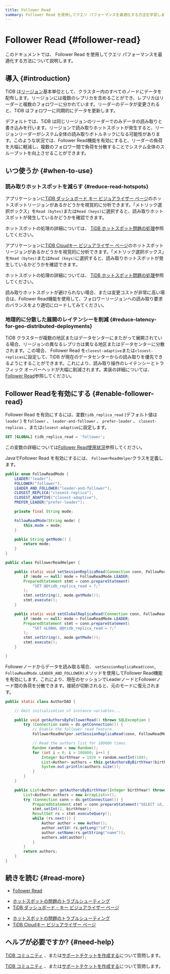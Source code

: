 ```yaml
---
title: Follower Read
summary: Follower Read を使用してクエリ パフォーマンスを最適化する方法を学習します。
---
```


# Follower Read {#follower-read}

このドキュメントでは、 Follower Read を使用してクエリ パフォーマンスを最適化する方法について説明します。

## 導入 {#introduction}

TiDB は[リージョン](/tidb-storage.md#region)基本単位として、クラスター内のすべてのノードにデータを配布します。リージョンには複数のレプリカを含めることができ、レプリカはリーダーと複数のフォロワーに分かれています。リーダーのデータが変更されると、TiDB はフォロワーに同期的にデータを更新します。

デフォルトでは、TiDB は同じリージョンのリーダーでのみデータの読み取りと書き込みを行います。リージョンで読み取りホットスポットが発生すると、リージョンリーダーがシステム全体の読み取りボトルネックになる可能性があります。このような状況では、Follower Read機能を有効にすると、リーダーの負荷を大幅に軽減し、複数のフォロワー間で負荷を分散することでシステム全体のスループットを向上させることができます。

## いつ使うか {#when-to-use}

### 読み取りホットスポットを減らす {#reduce-read-hotspots}

<CustomContent platform="tidb">

アプリケーションに[TiDB ダッシュボード キー ビジュアライザー ページ](/dashboard/dashboard-key-visualizer.md)のホットスポットリージョンがあるかどうかを視覚的に分析できます。「メトリック選択ボックス」を`Read (bytes)`または`Read (keys)`に選択すると、読み取りホットスポットが発生しているかどうかを確認できます。

ホットスポットの処理の詳細については、 [TiDB ホットスポット問題の処理](/troubleshoot-hot-spot-issues.md)参照してください。

</CustomContent>

<CustomContent platform="tidb-cloud">

アプリケーションに[TiDB Cloudキー ビジュアライザー ページ](/tidb-cloud/tune-performance.md#key-visualizer)のホットスポットリージョンがあるかどうかを視覚的に分析できます。「メトリック選択ボックス」を`Read (bytes)`または`Read (keys)`に選択すると、読み取りホットスポットが発生しているかどうかを確認できます。

ホットスポットの処理の詳細については、 [TiDB ホットスポット問題の処理](https://docs.pingcap.com/tidb/stable/troubleshoot-hot-spot-issues)参照してください。

</CustomContent>

読み取りホットスポットが避けられない場合、または変更コストが非常に高い場合は、Follower Read機能を使用して、フォロワーリージョンへの読み取り要求のバランスをより適切にロードしてみてください。

### 地理的に分散した展開のレイテンシーを削減 {#reduce-latency-for-geo-distributed-deployments}

TiDB クラスターが複数の地区またはデータセンターにまたがって展開されている場合、リージョンの異なるレプリカは異なる地区またはデータセンターに分散されます。この場合、 Follower Read を`closest-adaptive`または`closest-replicas`に設定して、TiDB が現在のデータセンターからの読み取りを優先できるようにすることができます。これにより、読み取り操作のレイテンシーとトラフィック オーバーヘッドが大幅に削減されます。実装の詳細については、 [Follower Read](/follower-read.md)参照してください。

## Follower Readを有効にする {#enable-follower-read}

<SimpleTab groupId="language">
<div label="SQL" value="sql">

Follower Read を有効にするには、変数`tidb_replica_read` (デフォルト値は`leader` ) を`follower` 、 `leader-and-follower` 、 `prefer-leader` 、 `closest-replicas` 、または`closest-adaptive`に設定します。

```sql
SET [GLOBAL] tidb_replica_read = 'follower';
```

この変数の詳細については[Follower Read使用状況](/follower-read.md#usage)参照してください。

</div>
<div label="Java" value="java">

JavaでFollower Read を有効にするには、 `FollowerReadHelper`クラスを定義します。

```java
public enum FollowReadMode {
    LEADER("leader"),
    FOLLOWER("follower"),
    LEADER_AND_FOLLOWER("leader-and-follower"),
    CLOSEST_REPLICA("closest-replica"),
    CLOSEST_ADAPTIVE("closest-adaptive"),
    PREFER_LEADER("prefer-leader");

    private final String mode;

    FollowReadMode(String mode) {
        this.mode = mode;
    }

    public String getMode() {
        return mode;
    }
}

public class FollowerReadHelper {

    public static void setSessionReplicaRead(Connection conn, FollowReadMode mode) throws SQLException {
        if (mode == null) mode = FollowReadMode.LEADER;
        PreparedStatement stmt = conn.prepareStatement(
            "SET @@tidb_replica_read = ?;"
        );
        stmt.setString(1, mode.getMode());
        stmt.execute();
    }

    public static void setGlobalReplicaRead(Connection conn, FollowReadMode mode) throws SQLException {
        if (mode == null) mode = FollowReadMode.LEADER;
        PreparedStatement stmt = conn.prepareStatement(
            "SET GLOBAL @@tidb_replica_read = ?;"
        );
        stmt.setString(1, mode.getMode());
        stmt.execute();
    }

}
```

Followerノードからデータを読み取る場合、 `setSessionReplicaRead(conn, FollowReadMode.LEADER_AND_FOLLOWER)`メソッドを使用してFollower Read機能を有効にします。これにより、現在のセッションでLeaderノードとFollowerノード間の負荷を分散できます。接続が切断されると、元のモードに復元されます。

```java
public static class AuthorDAO {

    // Omit initialization of instance variables...

    public void getAuthorsByFollowerRead() throws SQLException {
        try (Connection conn = ds.getConnection()) {
            // Enable the follower read feature.
            FollowerReadHelper.setSessionReplicaRead(conn, FollowReadMode.LEADER_AND_FOLLOWER);

            // Read the authors list for 100000 times.
            Random random = new Random();
            for (int i = 0; i < 100000; i++) {
                Integer birthYear = 1920 + random.nextInt(100);
                List<Author> authors = this.getAuthorsByBirthYear(birthYear);
                System.out.println(authors.size());
            }
        }
    }

    public List<Author> getAuthorsByBirthYear(Integer birthYear) throws SQLException {
        List<Author> authors = new ArrayList<>();
        try (Connection conn = ds.getConnection()) {
            PreparedStatement stmt = conn.prepareStatement("SELECT id, name FROM authors WHERE birth_year = ?");
            stmt.setInt(1, birthYear);
            ResultSet rs = stmt.executeQuery();
            while (rs.next()) {
                Author author = new Author();
                author.setId( rs.getLong("id"));
                author.setName(rs.getString("name"));
                authors.add(author);
            }
        }
        return authors;
    }
}
```

</div>
</SimpleTab>

## 続きを読む {#read-more}

-   [Follower Read](/follower-read.md)

<CustomContent platform="tidb">

-   [ホットスポットの問題のトラブルシューティング](/troubleshoot-hot-spot-issues.md)
-   [TiDB ダッシュボード - キー ビジュアライザー ページ](/dashboard/dashboard-key-visualizer.md)

</CustomContent>

<CustomContent platform="tidb-cloud">

-   [ホットスポットの問題のトラブルシューティング](https://docs.pingcap.com/tidb/stable/troubleshoot-hot-spot-issues)
-   [TiDB Cloudキー ビジュアライザー ページ](/tidb-cloud/tune-performance.md#key-visualizer)

</CustomContent>

## ヘルプが必要ですか? {#need-help}

<CustomContent platform="tidb">

[TiDB コミュニティ](https://ask.pingcap.com/) 、または[サポートチケットを作成する](/support.md)について質問します。

</CustomContent>

<CustomContent platform="tidb-cloud">

[TiDB コミュニティ](https://ask.pingcap.com/) 、または[サポートチケットを作成する](https://support.pingcap.com/)について質問します。

</CustomContent>
